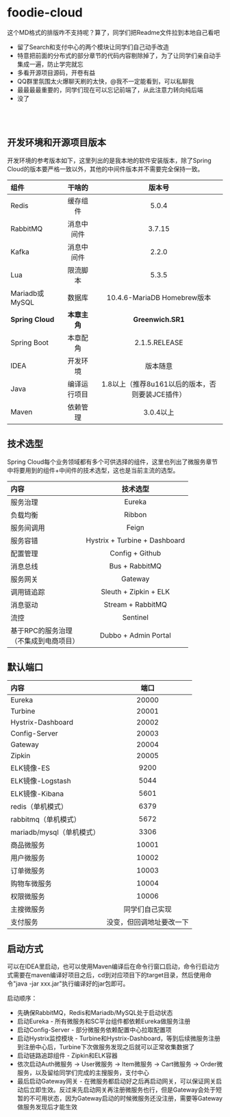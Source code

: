 # foodie-cloud

这个MD格式的排版咋不支持呢？算了，同学们把Readme文件拉到本地自己看吧

- 留了Search和支付中心的两个模块让同学们自己动手改造
- 特意把前面的分布式的部分章节的代码内容剔除掉了，为了让同学们亲自动手集成一遍，防止学完就忘
- 多看开源项目源码，开卷有益
- QQ群里氛围太火爆聊天刷的太快，@我不一定能看到，可以私聊我
- 最最最最重要的，同学们现在可以忘记前端了，从此注意力转向纯后端
- 没了

</br>
</br>


## 开发环境和开源项目版本

开发环境的参考版本如下，这里列出的是我本地的软件安装版本，除了Spring Cloud的版本要严格一致以外，其他的中间件版本并不需要完全保持一致。

| 组件  | 干啥的  	| 版本号 | 
|:------------- |:---------------:| :-------------:| 
| Redis     	| 缓存组件 	| 5.0.4 | 
| RabbitMQ      | 消息中间件 |  3.7.15    | 
| Kafka      | 消息中间件 | 2.2.0    
| Lua      | 限流脚本 | 5.3.5| 
| Mariadb或MySQL      | 数据库 | 10.4.6-MariaDB Homebrew版本| 
| **Spring Cloud**      | **本章主角** | **Greenwich.SR1**
| Spring Boot      | 本章配角 | 2.1.5.RELEASE
| IDEA | 开发环境 | 版本随意
| Java | 编译运行项目 | 1.8以上（推荐8u161以后的版本，否则要装JCE插件）
| Maven | 依赖管理 | 3.0.4以上

## 技术选型

Spring Cloud每个业务领域都有多个可供选择的组件，这里也列出了微服务章节中将要用到的组件+中间件的技术选型，这也是当前主流的选型。

| 内容  | 技术选型  	| 
|:------------- |:---------------:| 
| 服务治理  	| Eureka 	|
| 负载均衡     	| Ribbon 	|
| 服务间调用     	| Feign 	|
| 服务容错     	| Hystrix + Turbine + Dashboard|
| 配置管理     	| Config + Github |
| 消息总线     	| Bus + RabbitMQ	|
| 服务网关     	| Gateway |
| 调用链追踪     	| Sleuth + Zipkin + ELK |
| 消息驱动     	| Stream + RabbitMQ	|
| 流控     	| Sentinel 	|
| 基于RPC的服务治理</br>（不集成到电商项目） | Dubbo + Admin Portal |

## 默认端口

| 内容  | 端口  	| 
|:------------- |:---------------:| 
| Eureka  	| 20000 	|
| Turbine     	| 20001 	|
| Hystrix-Dashboard     	| 20002 	|
| Config-Server     	| 20003|
| Gateway     	| 20004 |
| Zipkin     	| 20005	|
| ELK镜像-ES     	| 9200 	|
| ELK镜像-Logstash     	| 5044 	|
| ELK镜像-Kibana     	| 5601 	|
| redis（单机模式）     	| 6379 	|
| rabbitmq（单机模式）     	| 5672 	|
| mariadb/mysql（单机模式）     	| 3306 	|
| 商品微服务     	| 10001 |
| 用户微服务     	| 10002 |
| 订单微服务     	| 10003 |
| 购物车微服务     	| 10004 |
| 权限微服务     	| 10006 |
| 主搜微服务     	| 同学们自己实现	|
| 支付服务     	| 没变，但回调地址要改一下 	|

## 启动方式

可以在IDEA里启动，也可以使用Maven编译后在命令行窗口启动，命令行启动方式需要在maven编译好项目之后，cd到对应项目下的target目录，然后使用命令"java -jar xxx.jar"执行编译好的jar包即可。

启动顺序：

- 先确保RabbitMQ，Redis和Mariadb/MySQL处于启动状态
- 启动Eureka - 所有微服务和SC平台组件都依赖Eureka做服务注册
- 启动Config-Server - 部分微服务依赖配置中心拉取配置项
- 启动Hystrix监控模块 - Turbine和Hystrix-Dashboard，等到后续微服务注册到注册中心后，Turbine下次做服务发现之后就可以正常收集数据了
- 启动链路追踪组件 - Zipkin和ELK容器
- 依次启动Auth微服务 -> User微服务 -> Item微服务 -> Cart微服务 -> Order微服务，以及留给同学们完成的主搜服务，支付中心
- 最后启动Gateway网关 - 在微服务都启动好之后再启动网关，可以保证网关启动后立即生效。反过来先启动网关再注册微服务也行，但是Gateway会处于短暂的不可用状态，因为Gateway启动的时候微服务还没注册，需要等Gateway做服务发现后才能生效






